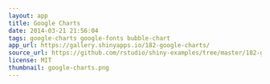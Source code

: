 ```yaml
---
layout: app
title: Google Charts
date: 2014-03-21 21:56:04
tags: google-charts google-fonts bubble-chart
app_url: https://gallery.shinyapps.io/182-google-charts/
source_url: https://github.com/rstudio/shiny-examples/tree/master/182-google-charts
license: MIT
thumbnail: google-charts.png
---
```

